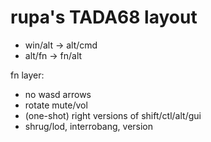# rupa's TADA68 layout

* win/alt -> alt/cmd
* alt/fn -> fn/alt

fn layer:
  * no wasd arrows
  * rotate mute/vol
  * (one-shot) right versions of shift/ctl/alt/gui
  * shrug/lod, interrobang, version
